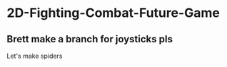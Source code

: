 # 2D-Fighting-Combat-Future-Game
## Brett make a branch for joysticks pls
<p>Let's make spiders</p>
